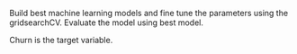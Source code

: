 Build best machine learning models and fine tune the parameters using the gridsearchCV. 
Evaluate the model using best model.


Churn is the target variable.
